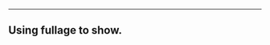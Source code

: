 ---------------------------------------------
Using fullage to show.
---------------------------------------------
